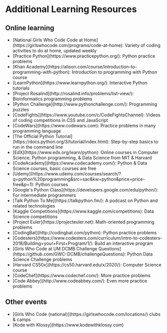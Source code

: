 <h1> Additional Learning Resources</h1>

<h2> Online learning</h2>
<ul>
  <li>[National Girls Who Code Code at Home](https://girlswhocode.com/programs/code-at-home): Variety of coding activities to do at home, updated weekly</li>
  <li>[Practice Python](https://www.practicepython.org/): Python practice problems</li>
  <li>[Khan Academy](https://alison.com/course/introduction-to-programming-with-python): Introduction to programming with Python course</li>
  <li>[LearnPython](https://www.learnpython.org/): Interactive Python tutorials</li>
  <li>[Project Rosalind](http://rosalind.info/problems/list-view/): Bioinformatics programming problems</li>
  <li>[Python Challenge](http://www.pythonchallenge.com/): Programming puzzles</li>
  <li>[CodeFights](https://www.youtube.com/c/CodeFightsChannel): Videos of coding competitions in CSS and JavaScript</li>
  <li>[CodeWars](https://www.codewars.com): Practice problems in many programming language</li>
  <li>[The Official Python Tutorial](https://docs.python.org/3/tutorial/index.html): Step-by-step basics to run in the command line</li>
  <li>[EdX](https://www.edx.org/learn/python): Online courses in Computer Science, Python programming, & Data Science from MIT & Harvard</li>
  <li>[CodeAcademy](https://www.codecademy.com/): Python & Data Science courses, basic courses are free</li>
  <li>[Udemy](https://www.udemy.com/courses/search/?q=python%20programming&src=sac&kw=python&price=price-free&p=1): Python courses</li>
  <li>[Google's Python Class](https://developers.google.com/edu/python/): For intermediate programmers</li>
  <li>[Talk Python To Me](https://talkpython.fm/): A podcast on Python and related technologies</li>
  <li>[Kaggle Competitions](https://www.kaggle.com/competitions): Data Science competitions</li>
  <li>[Project Euler](https://projecteuler.net): Math-oriented programming problems</li>
  <li>[CodingBat](http://codingbat.com/python): Python practice problems</li>
  <li>[Codesters](https://www.codesters.com/curriculum/intro-to-codesters-2018/Building+your+First+Program/1/): Build an interactive program</li>
  <li>[Girls Who Code at UM DCMB Challenge Questions](https://github.com/GWC-DCMB/challengeQuestions): Python Data Science Challenge problems</li>
  <li>[Harvard CS50x](https://cs50.harvard.edu/x/2020/): Computer Science course</li>
  <li>[CodeChef](https://www.codechef.com/): More practice problems</li>
  <li>[Code Abbey](http://www.codeabbey.com/): Even more practice problems</li>
</ul>

<h2> Other events</h2>
<ul>
<li> [Girls Who Code (national)](https://girlswhocode.com/locations/) clubs & camps</li>
<li> [Kode with Klossy](https://www.kodewithklossy.com)</li>
</ul>
